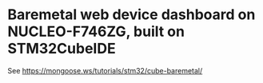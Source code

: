 # Baremetal web device dashboard on NUCLEO-F746ZG, built on STM32CubeIDE

See https://mongoose.ws/tutorials/stm32/cube-baremetal/
